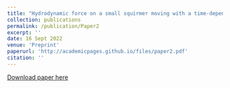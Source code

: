 ```yaml
---
title: "Hydrodynamic force on a small squirmer moving with a time-dependent velocity at small Reynolds numbers"
collection: publications
permalink: /publication/Paper2
excerpt: ''
date: 16 Sept 2022
venue: 'Preprint'
paperurl: 'http://academicpages.github.io/files/paper2.pdf'
citation: ''
---
```


[Download paper here](https://arxiv.org/pdf/2209.08138.pdf)

